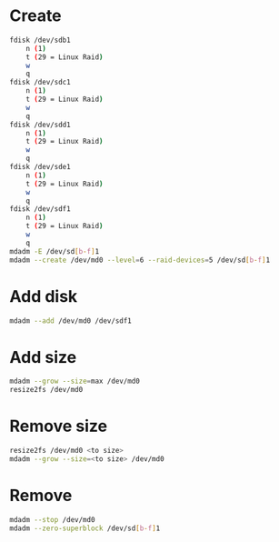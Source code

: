 # Create
``` bash
fdisk /dev/sdb1
	n (1)
	t (29 = Linux Raid)
	w
	q
fdisk /dev/sdc1
	n (1)
	t (29 = Linux Raid)
	w
	q
fdisk /dev/sdd1
	n (1)
	t (29 = Linux Raid)
	w
	q
fdisk /dev/sde1
	n (1)
	t (29 = Linux Raid)
	w
	q
fdisk /dev/sdf1
	n (1)
	t (29 = Linux Raid)
	w
	q
mdadm -E /dev/sd[b-f]1
mdadm --create /dev/md0 --level=6 --raid-devices=5 /dev/sd[b-f]1
```

# Add disk
``` bash
mdadm --add /dev/md0 /dev/sdf1
```

# Add size
``` bash
mdadm --grow --size=max /dev/md0
resize2fs /dev/md0
```

# Remove size
``` bash
resize2fs /dev/md0 <to size>
mdadm --grow --size=<to size> /dev/md0

```

# Remove
``` bash
mdadm --stop /dev/md0
mdadm --zero-superblock /dev/sd[b-f]1
```
